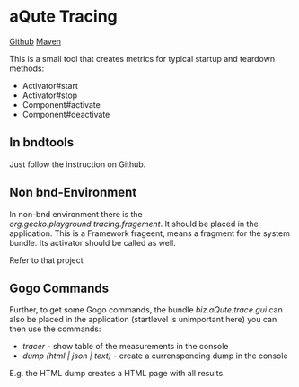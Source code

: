 # aQute Tracing

[Github](https://github.com/aQute-os/biz.aQute.osgi.util/tree/master/biz.aQute.trace)
[Maven](https://repo1.maven.org/maven2/biz/aQute/biz.aQute.trace.runpath/)

This is a small tool that creates metrics for typical startup and teardown methods:

* Activator#start 
* Activator#stop
* Component#activate
* Component#deactivate

## In bndtools

Just follow the instruction on Github.

## Non bnd-Environment

In non-bnd environment there is the *org.gecko.playground.tracing.fragement*. It should be placed in the application. This is a Framework frageent, means a fragment for the system bundle.
Its activator should be called as well.

Refer to that project

## Gogo Commands

Further, to get some Gogo commands, the bundle *biz.aQute.trace.gui* can also be placed in the application (startlevel is unimportant here) you can then use the commands:

* *tracer* - show table of the measurements in the console
* *dump (html | json | text)* - create a currensponding dump in the console

E.g. the HTML dump creates a HTML page with all results.